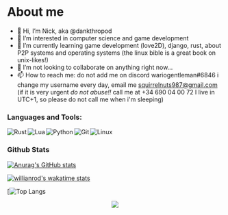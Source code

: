 # About me

- 👋 Hi, I’m Nick, aka @dankthropod
- 👀 I’m interested in computer science and game development
- 🌱 I’m currently learning game development (love2D), django, rust, about P2P systems and operating systems (the linux bible is a great book on unix-likes!)
- 💞️ I’m not looking to collaborate on anything right now...
- 📫 How to reach me: do not add me on discord wariogentleman#6846 i change my username every day, email me squirrelnuts987@gmail.com (if it is very urgent _do not abuse!!_ call me at +34 690 04 00 72 I live in UTC+1, so please do not call me when i'm sleeping) 

### Languages and Tools:

[<img align="left" alt="Rust" src="https://img.shields.io/badge/rust-f04a04?logo=rust&logoColor=black&style=for-the-badge" />](https://www.rust-lang.org/)
[<img align="left" alt="Lua" src="https://img.shields.io/badge/lua-white?logo=lua&logoColor=040484&style=for-the-badge"/>](https://www.lua.org/)
[<img align="left" alt="Python" src="https://img.shields.io/badge/Python-FFD43B?style=for-the-badge&logo=python&logoColor=blue" />](https://www.python.org/)
[<img align="left" alt="Git" src="https://img.shields.io/badge/GIT-E44C30?style=for-the-badge&logo=git&logoColor=white" />](https://git-scm.com/)
[<img align="left" alt="Linux" src="https://img.shields.io/badge/Arch_Linux-1793D1?style=for-the-badge&logo=arch-linux&logoColor=white" />](https://www.linux.org/)

&nbsp;
&nbsp;
<br />
    
### Github Stats

[![Anurag's GitHub stats](https://github-readme-stats.vercel.app/api?username=dankthropod&hide_border=true&theme=nord)](https://github.com/anuraghazra/github-readme-stats) 

[![willianrod's wakatime stats](https://github-readme-stats.vercel.app/api/wakatime?username=dankthropod&hide_border=true&theme=nord&hide=text&layout=compact)](https://github.com/anuraghazra/github-readme-stats)

[![Top Langs]((https://github.com/dankthropod/github-profile-stats/blob/master/generated/languages.svg))

<p align="center"><img src="https://raw.githubusercontent.com/arcticicestudio/nord-docs/develop/assets/images/nord/repository-footer-separator.svg?sanitize=true" /></p>

